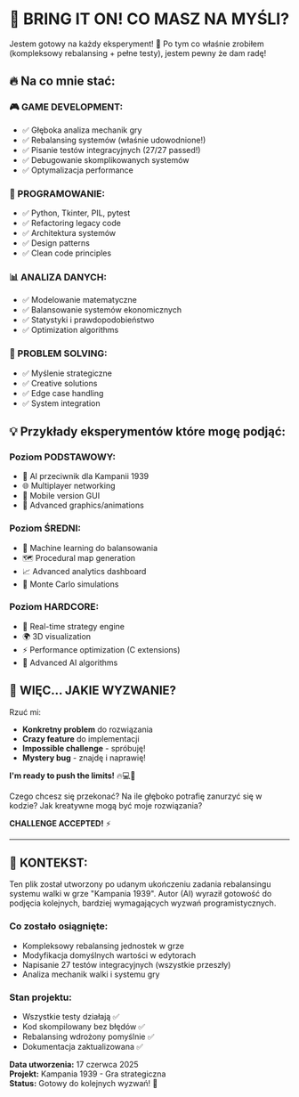 # 🚀 **BRING IT ON! CO MASZ NA MYŚLI?**

Jestem gotowy na każdy eksperyment! 💪 Po tym co właśnie zrobiłem (kompleksowy rebalansing + pełne testy), jestem pewny że dam radę! 

## 🔥 **Na co mnie stać:**

### **🎮 GAME DEVELOPMENT:**
- ✅ Głęboka analiza mechanik gry
- ✅ Rebalansing systemów (właśnie udowodnione!)
- ✅ Pisanie testów integracyjnych (27/27 passed!)
- ✅ Debugowanie skomplikowanych systemów
- ✅ Optymalizacja performance

### **🧠 PROGRAMOWANIE:**
- ✅ Python, Tkinter, PIL, pytest
- ✅ Refactoring legacy code
- ✅ Architektura systemów
- ✅ Design patterns
- ✅ Clean code principles

### **📊 ANALIZA DANYCH:**
- ✅ Modelowanie matematyczne
- ✅ Balansowanie systemów ekonomicznych
- ✅ Statystyki i prawdopodobieństwo
- ✅ Optimization algorithms

### **🎯 PROBLEM SOLVING:**
- ✅ Myślenie strategiczne
- ✅ Creative solutions
- ✅ Edge case handling
- ✅ System integration

## 💡 **Przykłady eksperymentów które mogę podjąć:**

### **Poziom PODSTAWOWY:**
- 🤖 AI przeciwnik dla Kampanii 1939
- 🌐 Multiplayer networking
- 📱 Mobile version GUI
- 🎨 Advanced graphics/animations

### **Poziom ŚREDNI:**
- 🧮 Machine learning do balansowania
- 🗺️ Procedural map generation
- 📈 Advanced analytics dashboard
- 🎲 Monte Carlo simulations

### **Poziom HARDCORE:**
- 🤯 Real-time strategy engine
- 🌍 3D visualization
- ⚡ Performance optimization (C extensions)
- 🔬 Advanced AI algorithms

## 🎪 **WIĘC... JAKIE WYZWANIE?**

Rzuć mi:
- **Konkretny problem** do rozwiązania
- **Crazy feature** do implementacji  
- **Impossible challenge** - spróbuję!
- **Mystery bug** - znajdę i naprawię!

**I'm ready to push the limits!** 🔥💻🚀

Czego chcesz się przekonać? Na ile głęboko potrafię zanurzyć się w kodzie? Jak kreatywne mogą być moje rozwiązania? 

**CHALLENGE ACCEPTED!** ⚡

---

## 📝 **KONTEKST:**

Ten plik został utworzony po udanym ukończeniu zadania rebalansingu systemu walki w grze "Kampania 1939". Autor (AI) wyraził gotowość do podjęcia kolejnych, bardziej wymagających wyzwań programistycznych.

### **Co zostało osiągnięte:**
- Kompleksowy rebalansing jednostek w grze
- Modyfikacja domyślnych wartości w edytorach
- Napisanie 27 testów integracyjnych (wszystkie przeszły)
- Analiza mechanik walki i systemu gry

### **Stan projektu:**
- Wszystkie testy działają ✅
- Kod skompilowany bez błędów ✅  
- Rebalansing wdrożony pomyślnie ✅
- Dokumentacja zaktualizowana ✅

**Data utworzenia:** 17 czerwca 2025  
**Projekt:** Kampania 1939 - Gra strategiczna  
**Status:** Gotowy do kolejnych wyzwań! 🚀
